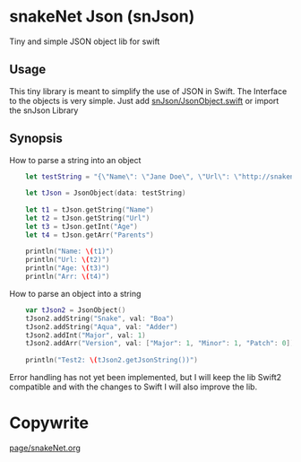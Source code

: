 snakeNet Json (snJson)
==========

Tiny and simple JSON object lib for swift

Usage
-----

This tiny library is meant to simplify the use of JSON in Swift. The Interface to the objects is very simple.
Just add [snJson/JsonObject.swift] or import the snJson Library

[snJson/JsonObject.swift]: ./snJson/JsonObject.swift

Synopsis
--------

How to parse a string into an object

````swift
    let testString = "{\"Name\": \"Jane Doe\", \"Url\": \"http://snakenet.org/\", \"Age\": 24, \"Parents\": {\"Mother\": \"Johanna Doe\", \"Father\": \"John Doe\"}}"
    
    let tJson = JsonObject(data: testString)
    
    let t1 = tJson.getString("Name")
    let t2 = tJson.getString("Url")
    let t3 = tJson.getInt("Age")
    let t4 = tJson.getArr("Parents")
    
    println("Name: \(t1)")
    println("Url: \(t2)")
    println("Age: \(t3)")
    println("Arr: \(t4)")
````

How to parse an object into a string

````swift
    var tJson2 = JsonObject()
    tJson2.addString("Snake", val: "Boa")
    tJson2.addString("Aqua", val: "Adder")
    tJson2.addInt("Major", val: 1)
    tJson2.addArr("Version", val: ["Major": 1, "Minor": 1, "Patch": 0])
    
    println("Test2: \(tJson2.getJsonString())")
````

Error handling has not yet been implemented, but I will keep the lib Swift2 compatible and with the changes to Swift I will also improve the lib.

Copywrite
===========

[page/snakeNet.org]

[page/snakenet.org]: http://snakenet.org/
